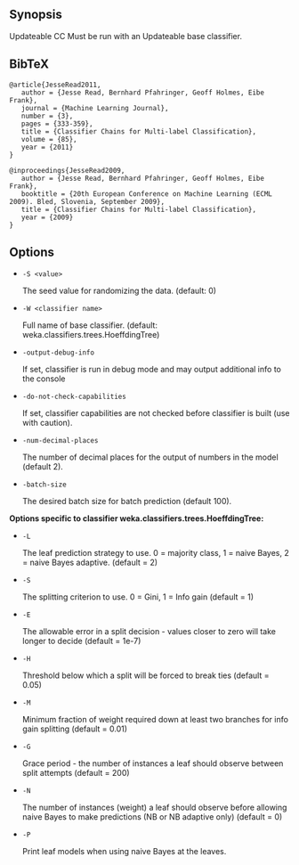 ## Synopsis
Updateable CC
Must be run with an Updateable base classifier.

## BibTeX
```
@article{JesseRead2011,
   author = {Jesse Read, Bernhard Pfahringer, Geoff Holmes, Eibe Frank},
   journal = {Machine Learning Journal},
   number = {3},
   pages = {333-359},
   title = {Classifier Chains for Multi-label Classification},
   volume = {85},
   year = {2011}
}

@inproceedings{JesseRead2009,
   author = {Jesse Read, Bernhard Pfahringer, Geoff Holmes, Eibe Frank},
   booktitle = {20th European Conference on Machine Learning (ECML 2009). Bled, Slovenia, September 2009},
   title = {Classifier Chains for Multi-label Classification},
   year = {2009}
}
```
## Options
* `-S <value>`

    The seed value for randomizing the data.
    (default: 0)

* `-W <classifier name>`

    Full name of base classifier.
    (default: weka.classifiers.trees.HoeffdingTree)

* `-output-debug-info`

    If set, classifier is run in debug mode and
    may output additional info to the console

* `-do-not-check-capabilities`

    If set, classifier capabilities are not checked before classifier is built
    (use with caution).

* `-num-decimal-places`

    The number of decimal places for the output of numbers in the model (default 2).

* `-batch-size`

    The desired batch size for batch prediction  (default 100).

**Options specific to classifier weka.classifiers.trees.HoeffdingTree:**

* `-L`

    The leaf prediction strategy to use. 0 = majority class, 1 = naive Bayes, 2 = naive Bayes adaptive.
    (default = 2)

* `-S`

    The splitting criterion to use. 0 = Gini, 1 = Info gain
    (default = 1)

* `-E`

    The allowable error in a split decision - values closer to zero will take longer to decide
    (default = 1e-7)

* `-H`

    Threshold below which a split will be forced to break ties
    (default = 0.05)

* `-M`

    Minimum fraction of weight required down at least two branches for info gain splitting
    (default = 0.01)

* `-G`

    Grace period - the number of instances a leaf should observe between split attempts
    (default = 200)

* `-N`

    The number of instances (weight) a leaf should observe before allowing naive Bayes to make predictions (NB or NB adaptive only)
    (default = 0)

* `-P`

    Print leaf models when using naive Bayes at the leaves.
